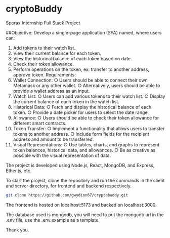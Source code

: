 # cryptoBuddy
Sperax Internship Full Stack Project

##Objective:
Develop a single-page application (SPA) named, where users can:
1. Add tokens to their watch list.
2. View their current balance for each token.
3. View the historical balance of each token based on date.
4. Check their token allowance.
5. Perform operations on the token, ex: transfer to another address, approve token.
Requirements:
1. Wallet Connection:
○ Users should be able to connect their own Metamask or any other wallet.
○ Alternatively, users should be able to provide a wallet address as an input.
2. Watch List:
○ Users can add various tokens to their watch list.
○ Display the current balance of each token in the watch list.
3. Historical Data:
○ Fetch and display the historical balance of each token.
○ Provide a date picker for users to select the date range.
4. Allowance:
○ Users should be able to check their token allowance for different smart contracts.
5. Token Transfer:
○ Implement a functionality that allows users to transfer tokens to another address.
○ Include form fields for the recipient address and amount to be transferred.
6. Visual Representations:
○ Use tables, charts, and graphs to represent token balances, historical data, and
allowances.
○ Be as creative as possible with the visual representation of data.

The project is developed using Node.js, React, MongoDB, and Express, Ether.js, etc.

To start the project, clone the repository and run the commands in the client and  server directory, for frontend and backend respectively.
```bash
git clone https://github.com/gwydion67/cryptobuddy.git
```

The frontend is hosted on localhost:5173 and backed on localhost:3000.

The database used is mongodb, you will need to put the mongodb url in the .env file, use the .env.example as a template.

Thank you.
